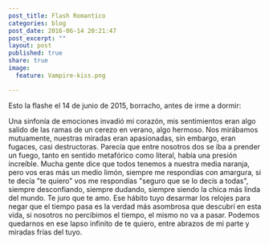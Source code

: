 ```yaml
---
post_title: Flash Romantico
categories: blog
post_date: 2016-06-14 20:21:47
post_excerpt: ""
layout: post
published: true
share: true
image:
  feature: Vampire-kiss.png

---
```

Esto la flashe el 14 de junio de 2015, borracho, antes de irme a dormir:

Una sinfonía de emociones invadió mi corazón, mis sentimientos eran algo salido de las ramas de un cerezo en verano, algo hermoso. Nos mirábamos mutuamente, nuestras miradas eran apasionadas, sin embargo, eran fugaces, casi destructoras. Parecía que entre nosotros dos se iba a prender un fuego, tanto en sentido metafórico como literal, había una presión increíble.
Mucha gente dice que todos tenemos a nuestra media na<span class="text_exposed_show">ranja, pero vos eras más un medio limón, siempre me respondías con amargura, si te decía "te quiero" vos me respondías "seguro que se lo decís a todas", siempre desconfiando, siempre dudando, siempre siendo la chica más linda del mundo. Te juro que te amo.
Ese hábito tuyo desarmar los relojes para negar que el tiempo pasa es la verdad más asombrosa que descubrí en esta vida, si nosotros no percibimos el tiempo, el mismo no va a pasar. Podemos quedarnos en ese lapso infinito de te quiero, entre abrazos de mi parte y miradas frías del tuyo.</span>
